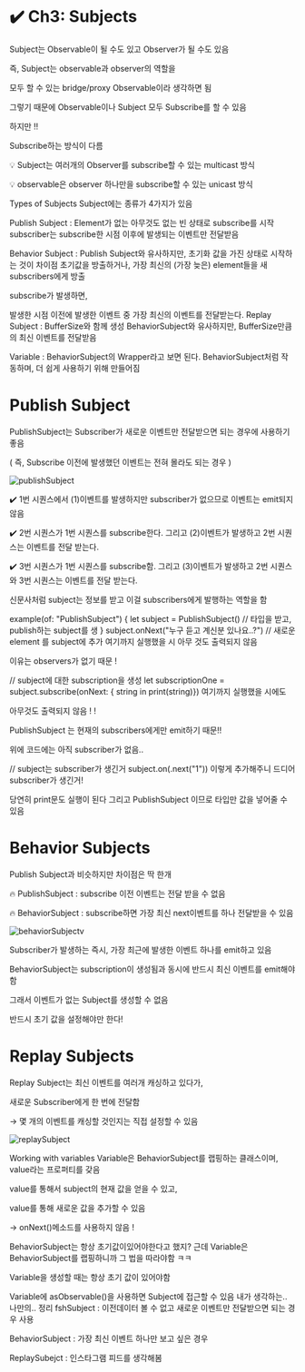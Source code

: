 
# ✔️  Ch3: Subjects
Subject는 Observable이 될 수도 있고 Observer가 될 수도 있음

즉, Subject는 observable과 observer의 역할을

모두 할 수 있는 bridge/proxy Observable이라 생각하면 됨

그렇기 때문에 Observable이나 Subject 모두 Subscribe를 할 수 있음

하지만 ‼️

Subscribe하는 방식이 다름

💡 Subject는 여러개의 Observer를 subscribe할 수 있는 multicast 방식

💡 observable은 observer 하나만을 subscribe할 수 있는 unicast 방식

Types of Subjects
Subject에는 종류가 4가지가 있음

Publish Subject : Element가 없는 아무것도 없는 빈 상태로 subscribe를 시작 subscriber는 subscribe한 시점 이후에 발생되는 이벤트만 전달받음

Behavior Subject : Publish Subject와 유사하지만, 초기화 값을 가진 상태로 시작하는 것이 차이점 초기값을 방출하거나, 가장 최신의 (가장 늦은) element들을 새 subscribers에게 방출

   subscribe가 발생하면,

   발생한 시점 이전에 발생한 이벤트 중 가장 최신의 이벤트를 전달받는다.
Replay Subject : BufferSize와 함께 생성 BehaviorSubject와 유사하지만, BufferSize만큼의 최신 이벤트를 전달받음

Variable : BehaviorSubject의 Wrapper라고 보면 된다. BehaviorSubject처럼 작동하며, 더 쉽게 사용하기 위해 만들어짐

# Publish Subject
PublishSubject는 Subscriber가 새로운 이벤트만 전달받으면 되는 경우에 사용하기 좋음

( 즉, Subscribe 이전에 발생했던 이벤트는 전혀 몰라도 되는 경우 )

![publishSubject](https://user-images.githubusercontent.com/94977962/147181815-e349e29e-ab61-43ee-b17f-f0c00e5c069e.png)


✔️ 1번 시퀀스에서 (1)이벤트를 발생하지만 subscriber가 없으므로 이벤트는 emit되지 않음

✔️ 2번 시퀀스가 1번 시퀀스를 subscribe한다. 그리고 (2)이벤트가 발생하고 2번 시퀀스는 이벤트를 전달 받는다.

✔️ 3번 시퀀스가 1번 시퀀스를 subscribe함. 그리고 (3)이벤트가 발생하고 2번 시퀀스와 3번 시퀀스는 이벤트를 전달 받는다.

신문사처럼 subject는 정보를 받고 이걸 subscribers에게 발행하는 역할을 함

example(of: "PublishSubject") {
    let subject = PublishSubject<String>() // 타입을 받고, publish하는 subject를 생
}
subject.onNext("누구 듣고 계신분 있나요..?") // 새로운 element 를 subject에 추가
여기까지 실행했을 시 아무 것도 출력되지 않음

이유는 observers가 없기 때문 !

// subject에 대한 subscription을 생성
let subscriptionOne = subject.subscribe(onNext: { string in print(string)})
여기까지 실행했을 시에도

아무것도 출력되지 않음 ! !

PublishSubject 는 현재의 subscribers에게만 emit하기 때문!!

위에 코드에는 아직 subscriber가 없음..

// subject는 subscriber가 생긴거
subject.on(.next("1"))
이렇게 추가해주니 드디어 subscriber가 생긴거!

당연히 print문도 실행이 된다 그리고 PublishSubject 이므로 타입만 값을 넣어줄 수 있음

# Behavior Subjects
  
Publish Subject과 비슷하지만 차이점은 딱 한개

🔥 PublishSubject : subscribe 이전 이벤트는 전달 받을 수 없음

🔥 BehaviorSubject : subscribe하면 가장 최신 next이벤트를 하나 전달받을 수 있음
  
  
![behaviorSubject](https://user-images.githubusercontent.com/94977962/147181904-a5e80cb8-694f-4dd9-9b2e-9f43a80b3110.png)v

Subscriber가 발생하는 즉시, 가장 최근에 발생한 이벤트 하나를 emit하고 있음

BehaviorSubject는 subscription이 생성됨과 동시에 반드시 최신 이벤트를 emit해야 함

그래서 이벤트가 없는 Subject를 생성할 수 없음

반드시 초기 값을 설정해야만 한다!

# Replay Subjects
Replay Subject는 최신 이벤트를 여러개 캐싱하고 있다가,

새로운 Subscriber에게 한 번에 전달함

→ 몇 개의 이벤트를 캐싱할 것인지는 직접 설정할 수 있음

![replaySubject](https://user-images.githubusercontent.com/94977962/147181952-deca416f-82c4-40d0-8759-fccd9daa4c16.png)

Working with variables
Variable은 BehaviorSubject를 랩핑하는 클래스이며, value라는 프로퍼티를 갖음

value를 통해서 subject의 현재 값을 얻을 수 있고,

value를 통해 새로운 값을 추가할 수 있음

→ onNext()메소드를 사용하지 않음 !

BehaviorSubject는 항상 초기값이있어야한다고 했지?
근데 Variable은 BehaviorSubject를 랩핑하니까 그 법을 따라야함 ㅋㅋ

Variable을 생성할 때는 항상 초기 값이 있어야함

Variable에 asObservable()을 사용하면 Subject에 접근할 수 있음
내가 생각하는.. 나만의.. 정리
fshSubject : 이전데이터 볼 수 없고 새로운 이벤트만 전달받으면 되는 경우 사용

BehaviorSubject : 가장 최신 이벤트 하나만 보고 싶은 경우

ReplaySubejct : 인스타그램 피드를 생각해봄
